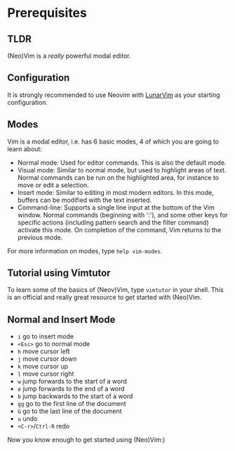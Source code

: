 # Prerequisites

## TLDR
(Neo)Vim is a *really* powerful modal editor.

## Configuration
It is strongly recommended to use Neovim with [LunarVim](https://github.com/LunarVim/LunarVim) as your starting configuration.

## Modes
Vim is a modal editor, i.e. has 6 basic modes, 4 of which you are going to learn about:
- Normal mode: Used for editor commands. This is also the default mode.
- Visual mode: Similar to normal mode, but used to highlight areas of text.
  Normal commands can be run on the highlighted area, for instance to move or edit a selection.
- Insert mode: Similar to editing in most modern editors. In this mode, buffers can be modified with the text inserted.
- Command-line: Supports a single line input at the bottom of the Vim window.
  Normal commands (beginning with ':'), and some other keys for specific actions (including pattern search and the filter command) activate this mode.
  On completion of the command, Vim returns to the previous mode.

For more information on modes, type `help vim-modes`.

## Tutorial using Vimtutor
To learn some of the basics of (Neov)Vim, type `vimtutor` in your shell.
This is an official and really great resource to get started with (Neo)Vim.

## Normal and Insert Mode
- `i` go to insert mode
- `<Esc>` go to normal mode
- `h` move cursor left
- `j` move cursor down
- `k` move cursor up
- `l` move cursor right 
- `w` jump forwards to the start of a word
- `e` jump forwards to the end of a word
- `b` jump backwards to the start of a word
- `gg` go to the first line of the document
- `G` go to the last line of the document 
- `u` undo
- `<C-r>`/`Ctrl-R` redo

Now you know enough to get started using (Neo)Vim:)
